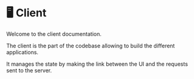 # 🖥 Client

Welcome to the client documentation.

The client is the part of the codebase allowing to build the different applications.

It manages the state by making the link between the UI and the requests sent to the server.
